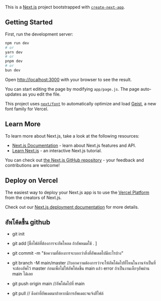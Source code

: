 This is a [Next.js](https://nextjs.org) project bootstrapped with [`create-next-app`](https://github.com/vercel/next.js/tree/canary/packages/create-next-app).

## Getting Started

First, run the development server:

```bash
npm run dev
# or
yarn dev
# or
pnpm dev
# or
bun dev
```

Open [http://localhost:3000](http://localhost:3000) with your browser to see the result.

You can start editing the page by modifying `app/page.js`. The page auto-updates as you edit the file.

This project uses [`next/font`](https://nextjs.org/docs/app/building-your-application/optimizing/fonts) to automatically optimize and load [Geist](https://vercel.com/font), a new font family for Vercel.

## Learn More

To learn more about Next.js, take a look at the following resources:

- [Next.js Documentation](https://nextjs.org/docs) - learn about Next.js features and API.
- [Learn Next.js](https://nextjs.org/learn) - an interactive Next.js tutorial.

You can check out [the Next.js GitHub repository](https://github.com/vercel/next.js) - your feedback and contributions are welcome!

## Deploy on Vercel

The easiest way to deploy your Next.js app is to use the [Vercel Platform](https://vercel.com/new?utm_medium=default-template&filter=next.js&utm_source=create-next-app&utm_campaign=create-next-app-readme) from the creators of Next.js.

Check out our [Next.js deployment documentation](https://nextjs.org/docs/app/building-your-application/deploying) for more details.


## อัพโค้ดขึ้น github
- git init
- git add [ชื่อไฟล์ที่ต้องการจะอัพโหลด ถ้าอัพหมดใช้ . ]
- git commit -m "ข้อความที่ต้องการจะบอกว่าสิ่งที่อัพเดตไปมีอะไรบ้าง"
- git branch -M main/master //บอกความต้องการว่าจะให้อัพโค้ดไปที่ไหนในงานจำเป็นที่จะต้องอัพไว้ master ก่อนเพื่อไม่ให้อัพโค้ดขึ้น main  แล้ว  error  ถ้าเป็นงานเล็กๆอัพผ่าน main ได้เลย
- git push origin main //อัพโค้ดไปที่ main

- git pull //  ดึงค่าที่อัพเดตมาถ้าหากมีการอัพเดตะจแจ้งสีไฟล์